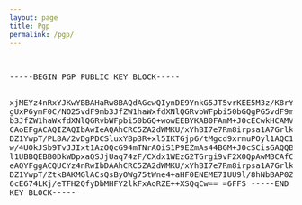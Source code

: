 ```yaml
---
layout: page
title: Pgp
permalink: /pgp/
---
```

<br>
<pre>
-----BEGIN PGP PUBLIC KEY BLOCK-----

xjMEYz4nRxYJKwYBBAHaRw8BAQdAGcwQIynDE9YnkG5JT5vrKEE5M3z/K8rY
gUxP6ymF0C/NO25vdF9mb3JfZW1haWxfdXNlQGRvbWFpbi50bGQgPG5vdF9m
b3JfZW1haWxfdXNlQGRvbWFpbi50bGQ+wowEEBYKAB0FAmM+J0cECwkHCAMV
CAoEFgACAQIZAQIbAwIeAQAhCRC5ZA2dWMKU/xYhBI7e7Rm8irpsa1A7Grlk
DZ1YwpT/PL8A/2vDgPDCSluxYBp3R+xl5IKTGjp6/tMgcd9xrmuPOyl1AQC1
w/4UOkJSb9TvJJIxt1AzOQcG94mTNrAOiS1P9EZmAs44BGM+J0cSCisGAQQB
l1UBBQEBB0DkWDpxaQSJjUaq74zF/CXdx1WEzG2TGrgi9vF2X0QpAwMBCAfC
eAQYFggACQUCYz4nRwIbDAAhCRC5ZA2dWMKU/xYhBI7e7Rm8irpsa1A7Grlk
DZ1YwpT/ZtkBAKMGlACsQsByOWg75tWne4+aHF0ENEME7IUU9l/8hNbBAP0Z
6cE674LKj/eTFH2QfyDbMHFY2lkFxAoRZE++XSQqCw==
=6FFS
-----END PGP PUBLIC KEY BLOCK-----
</pre>
